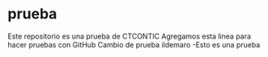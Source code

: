 # prueba
Este repositorio es una prueba de CTCONTIC
Agregamos esta linea para hacer pruebas con GitHub
Cambio de prueba ildemaro
-Esto es una prueba
